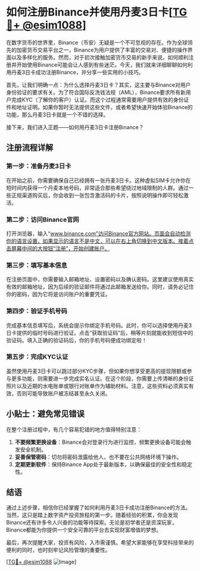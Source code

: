 # 如何注册Binance并使用丹麦3日卡[[TG💪+ @esim1088](https://t.me/s/esim1088)]

在数字货币的世界里，Binance（币安）无疑是一个不可忽视的存在。作为全球领先的加密货币交易平台之一，Binance为用户提供了丰富的交易对、便捷的操作界面以及多样化的服务。然而，对于初次接触加密货币交易的新手来说，如何顺利注册并开始使用Binance可能会让人感到有些迷茫。今天，我们就来详细聊聊如何利用丹麦3日卡成功注册Binance，并分享一些实用的小技巧。

首先，让我们明确一点：为什么选择丹麦3日卡？其实，这主要与Binance对用户身份验证的要求有关。为了符合国际反洗钱法规（AML），Binance要求所有新用户完成KYC（了解你的客户）认证。而这个过程通常需要用户提供有效的身份证件和地址证明。如果你暂时无法提供这些文件，或者希望快速开始体验Binance的功能，那么丹麦3日卡就是一个不错的选择。

接下来，我们进入正题——如何用丹麦3日卡注册Binance？

## 注册流程详解

### 第一步：准备丹麦3日卡

在开始之前，你需要确保自己已经拥有一张丹麦3日卡。这种虚拟SIM卡允许你在短时间内获得一个丹麦本地号码，非常适合那些希望绕过地域限制的人群。通过一些正规渠道购买后，你会收到一张包含激活码的卡片，按照说明操作即可轻松激活。

### 第二步：访问Binance官网

打开浏览器，输入“www.binance.com”访问Binance官方网站。页面会自动检测你的语言设置，如果显示的语言不是中文，可以在右上角切换到中文版本。接着点击屏幕中间的大按钮“注册”，开始创建账户。

### 第三步：填写基本信息

在注册页面中，你需要输入邮箱地址、设置密码以及确认密码。这里建议使用真实有效的邮箱地址，因为后续的验证邮件将通过此邮箱发送给你。同时，请务必记住你的密码，因为它将是访问账户的重要凭证。

### 第四步：验证手机号码

完成基本信息填写后，系统会提示你绑定手机号码。此时，你可以选择使用丹麦3日卡提供的临时号码进行验证。点击“获取验证码”后，稍等片刻就能收到短信中的验证码。填入正确的验证码后，你的手机号码便成功绑定啦！

### 第五步：完成KYC认证

虽然使用丹麦3日卡可以跳过部分KYC步骤，但如果你想享受更高的提现限额或参与更多功能，则需要进一步完成实名认证。在这个阶段，你需要上传清晰的身份证照片以及近期的水电账单或银行对账单作为辅助材料。注意，这些资料必须真实有效，否则可能导致账户被冻结甚至永久关闭。

## 小贴士：避免常见错误

在整个注册过程中，有几个容易犯错的地方值得特别注意：

1. **不要频繁更换设备**：Binance会对登录行为进行监控，频繁更换设备可能会触发安全机制。
2. **妥善保管密码**：切勿将密码泄露给他人，也不要在公共网络环境下操作。
3. **定期更新软件**：保持Binance App处于最新版本，以确保最佳的安全性和稳定性。

## 结语

通过上述步骤，相信你已经掌握了如何利用丹麦3日卡成功注册Binance的方法。当然，这只是踏上数字资产投资旅程的第一步。随着经验的积累，你会发现Binance还有许多令人兴奋的功能等待探索。无论是初学者还是资深玩家，Binance都能为你提供一个安全可靠的平台去实现财富增值的梦想。

最后，再次提醒大家，投资有风险，入市需谨慎。希望大家能够在享受科技带来的便利的同时，也时刻牢记风险管理的重要性。

[[TG💪+ @esim1088](https://t.me/s/esim1088) ![Image](https://i.postimg.cc/4NQfJmqS/Snipaste-2025-05-13-00-14-12.png)]